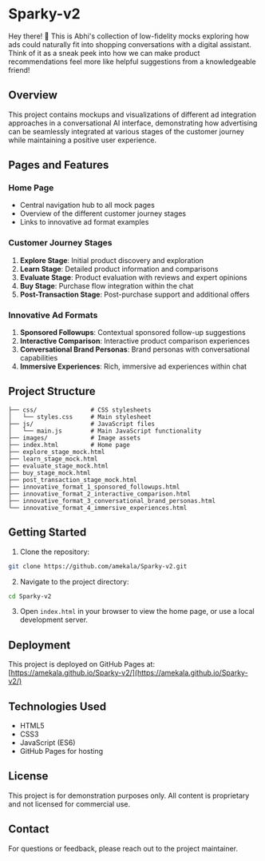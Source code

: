 # Sparky-v2

Hey there! 👋 This is Abhi's collection of low-fidelity mocks exploring how ads could naturally fit into shopping conversations with a digital assistant. Think of it as a sneak peek into how we can make product recommendations feel more like helpful suggestions from a knowledgeable friend!

## Overview

This project contains mockups and visualizations of different ad integration approaches in a conversational AI interface, demonstrating how advertising can be seamlessly integrated at various stages of the customer journey while maintaining a positive user experience.

## Pages and Features

### Home Page
- Central navigation hub to all mock pages
- Overview of the different customer journey stages
- Links to innovative ad format examples

### Customer Journey Stages
1. **Explore Stage**: Initial product discovery and exploration
2. **Learn Stage**: Detailed product information and comparisons
3. **Evaluate Stage**: Product evaluation with reviews and expert opinions
4. **Buy Stage**: Purchase flow integration within the chat
5. **Post-Transaction Stage**: Post-purchase support and additional offers

### Innovative Ad Formats
1. **Sponsored Followups**: Contextual sponsored follow-up suggestions
2. **Interactive Comparison**: Interactive product comparison experiences
3. **Conversational Brand Personas**: Brand personas with conversational capabilities
4. **Immersive Experiences**: Rich, immersive ad experiences within chat

## Project Structure

```
├── css/               # CSS stylesheets
│   └── styles.css     # Main stylesheet
├── js/                # JavaScript files
│   └── main.js        # Main JavaScript functionality
├── images/            # Image assets
├── index.html         # Home page
├── explore_stage_mock.html
├── learn_stage_mock.html
├── evaluate_stage_mock.html
├── buy_stage_mock.html
├── post_transaction_stage_mock.html
├── innovative_format_1_sponsored_followups.html
├── innovative_format_2_interactive_comparison.html
├── innovative_format_3_conversational_brand_personas.html
└── innovative_format_4_immersive_experiences.html
```

## Getting Started

1. Clone the repository:
```bash
git clone https://github.com/amekala/Sparky-v2.git
```

2. Navigate to the project directory:
```bash
cd Sparky-v2
```

3. Open `index.html` in your browser to view the home page, or use a local development server.

## Deployment

This project is deployed on GitHub Pages at: [https://amekala.github.io/Sparky-v2/](https://amekala.github.io/Sparky-v2/)

## Technologies Used

- HTML5
- CSS3
- JavaScript (ES6)
- GitHub Pages for hosting

## License

This project is for demonstration purposes only. All content is proprietary and not licensed for commercial use.

## Contact

For questions or feedback, please reach out to the project maintainer.
